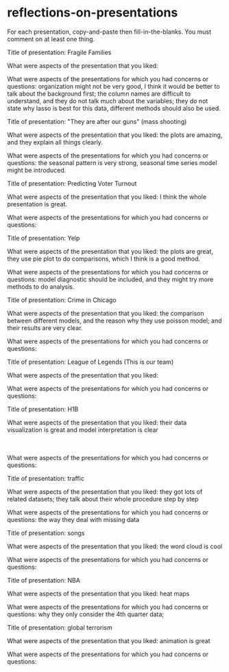 # reflections-on-presentations

For each presentation, copy-and-paste then fill-in-the-blanks.  You must comment on at least one thing. 



Title of presentation: Fragile Families

What were aspects of the presentation that you liked: 

What were aspects of the presentations for which you had concerns or questions: organization might not be very good, I think it would be better to talk about the background first; the column names are difficult to understand, and they do not talk much about the variables; they do not state why lasso is best for this data, different methods should also be used.





Title of presentation: "They are after our guns" (mass shooting)

What were aspects of the presentation that you liked: the plots are amazing, and they explain all things clearly.

What were aspects of the presentations for which you had concerns or questions: the seasonal pattern is very strong, seasonal time series model might be introduced.





Title of presentation: Predicting Voter Turnout

What were aspects of the presentation that you liked: I think the whole presentation is great.

What were aspects of the presentations for which you had concerns or questions:





Title of presentation: Yelp

What were aspects of the presentation that you liked: the plots are great, they use pie plot to do comparisons, which I think is a good method.

What were aspects of the presentations for which you had concerns or questions: model diagnostic should be included, and they might try more methods to do analysis.





Title of presentation: Crime in Chicago

What were aspects of the presentation that you liked: the comparison between different models, and the reason why they use poisson model; and their results are very clear.

What were aspects of the presentations for which you had concerns or questions:





Title of presentation: League of Legends (This is our team)

What were aspects of the presentation that you liked: 

What were aspects of the presentations for which you had concerns or questions:





Title of presentation: H1B

What were aspects of the presentation that you liked: their data visualization is great and model interpretation is clear                                                                                                                                                                                                                            

What were aspects of the presentations for which you had concerns or questions: 





Title of presentation: traffic

What were aspects of the presentation that you liked: they got lots of related datasets; they talk about their whole procedure step by step

What were aspects of the presentations for which you had concerns or questions: the way they deal with missing data 





Title of presentation: songs 

What were aspects of the presentation that you liked: the word cloud is cool

What were aspects of the presentations for which you had concerns or questions: 





Title of presentation: NBA

What were aspects of the presentation that you liked: heat maps

What were aspects of the presentations for which you had concerns or questions: why they only consider the 4th quarter data;





Title of presentation: global terrorism

What were aspects of the presentation that you liked: animation is great

What were aspects of the presentations for which you had concerns or questions:
